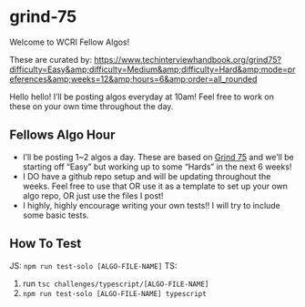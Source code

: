 # grind-75

Welcome to WCRI Fellow Algos!

These are curated by: https://www.techinterviewhandbook.org/grind75?difficulty=Easy&amp;difficulty=Medium&amp;difficulty=Hard&amp;mode=preferences&amp;weeks=12&amp;hours=6&amp;order=all_rounded

Hello hello! I’ll be posting algos everyday at 10am! Feel free to work on these on your own time throughout the day. 

## Fellows Algo Hour
- I’ll be posting 1~2 algos a day. These are based on [Grind 75](https://www.techinterviewhandbook.org/grind75) and we’ll be starting off “Easy” but working up to some “Hards” in the next 6 weeks! 
- I DO have a github repo setup and will be updating throughout the weeks. Feel free to use that OR use it as a template to set up your own algo repo, OR just use the files I post!
- I highly, highly encourage writing your own tests!! I will try to include some basic tests.

## How To Test
JS: `npm run test-solo [ALGO-FILE-NAME]`
TS: 
1. run `tsc challenges/typescript/[ALGO-FILE-NAME]`
2. `npm run test-solo [ALGO-FILE-NAME] typescript`
